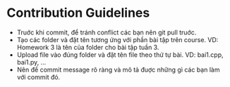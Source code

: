 # Contribution Guidelines
- Truớc khi commit, để tránh conflict các bạn nên git pull truớc.
- Tạo các folder và đặt tên tương ứng với phần bài tập trên course. VD: Homework 3 là tên của folder cho bài tập tuần 3.
- Upload file vào đúng folder và đặt tên file theo thứ tự bài. VD: bai1.cpp, bai1.py, ...
- Nên để commit message rõ ràng và mô tả đuợc những gì các bạn làm với commit đó. 